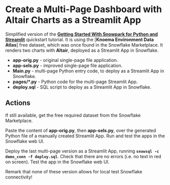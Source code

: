 # Create a Multi-Page Dashboard with Altair Charts as a Streamlit App

Simplified version of the [**Getting Started With Snowpark for Python and Streamlit**](https://quickstarts.snowflake.com/guide/getting_started_with_snowpark_for_python_streamlit/index.html?index=..%2F..index#0) quickstart tutorial. It is using the [**Knoema Environment Data Atlas**] free dataset, which was once found in the Snowflake Marketplace. It renders two charts with **Altair**, deployed as a Streamlit App in Snowflake.

* **app-orig.py** - original single-page file application.
* **app-sels.py** - improved single-page file application.
* **Main.py** - multi-page Python entry code, to deploy as a Streamlit App in Snowflake.
* **pages/*.py** - Python code for the multi-page Streamlit App.
* **deploy.sql** - SQL script to deploy as a Streamlit App in Snowflake.

## Actions

If still available, get the free required dataset from the Snowflake Marketplace.

Paste the content of **app-orig.py**, then **app-sels.py**, over the generated Python file of a manually created Streamlit App. Run and test the apps in the Snowflake web UI.

Deploy the last multi-page version as a Streamlit App, running **`snowsql -c demo_conn -f deploy.sql`**. Check that there are no errors (i.e. no text in red on screen). Test the app in the Snowflake web UI.

Remark that none of these version allows for local test Snowflake connectivity!